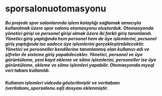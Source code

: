 # sporsalonuotomasyonu

##### Bu projede spor salonlarında işlem kolaylığı sağlamak amacıyla kullanılmak üzere spor salonu otomasyonu oluşturduk. Otomasyonda yönetici girişi ve personel girişi olmak üzere iki farklı giriş tanımlandı. Yönetici giriş yaptığında hem personel hem de üye işlemlerini, personel giriş yaptığında ise sadece üye işlemlerini gerçekleştirebilecektir. Yönetici ve personeller kendilerine tanımlanmış olan kullanıcı adı ve şifreler ile sisteme giriş yapabilecekler. Yönetici, personel ve üye görüntüleme, yeni kayıt ekleme ve silme işlemlerini, personeller ise üye görüntüleme, ekleme ve silme işlemleri yapabilir. Otomasyonda mysql veri tabanı kullanıldı.
##### Kullanım işlemleri videoda gösterilmiştir ve veritabanı (veritabanı_sporsalonu.sql) dosyası eklenmiştir.
